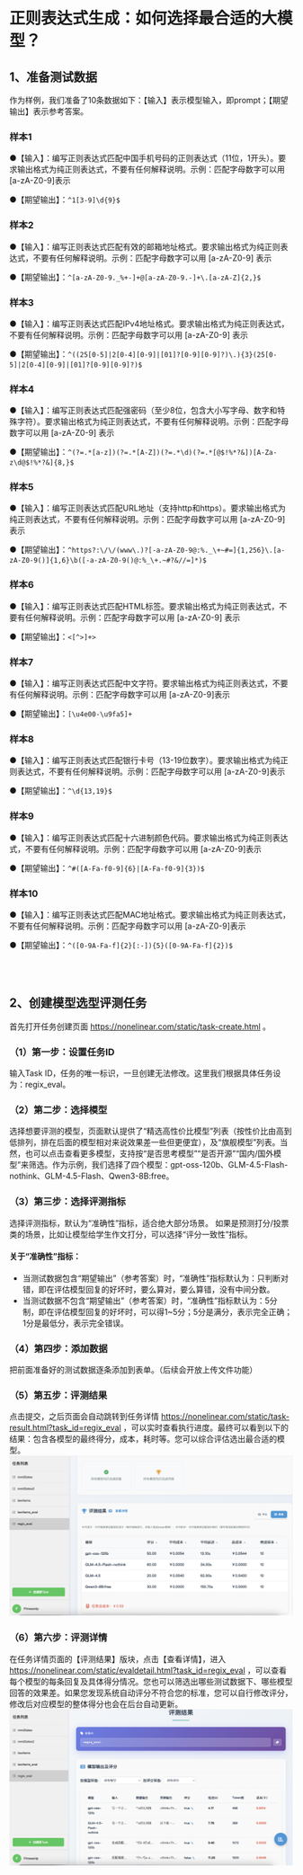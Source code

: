 # 正则表达式生成：如何选择最合适的大模型？

## 1、准备测试数据
作为样例，我们准备了10条数据如下：【输入】表示模型输入，即prompt；【期望输出】表示参考答案。

### 样本1
●【输入】：编写正则表达式匹配中国手机号码的正则表达式（11位，1开头）。要求输出格式为纯正则表达式，不要有任何解释说明。示例：匹配字母数字可以用 [a-zA-Z0-9]表示

●【期望输出】：```^1[3-9]\d{9}$```

### 样本2
●【输入】：编写正则表达式匹配有效的邮箱地址格式。要求输出格式为纯正则表达式，不要有任何解释说明。示例：匹配字母数字可以用 [a-zA-Z0-9] 表示

●【期望输出】：```^[a-zA-Z0-9._%+-]+@[a-zA-Z0-9.-]+\.[a-zA-Z]{2,}$```

### 样本3
●【输入】：编写正则表达式匹配IPv4地址格式。要求输出格式为纯正则表达式，不要有任何解释说明。示例：匹配字母数字可以用 [a-zA-Z0-9] 表示

●【期望输出】：```^((25[0-5]|2[0-4][0-9]|[01]?[0-9][0-9]?)\.){3}(25[0-5]|2[0-4][0-9]|[01]?[0-9][0-9]?)$```

### 样本4
●【输入】：编写正则表达式匹配强密码（至少8位，包含大小写字母、数字和特殊字符）。要求输出格式为纯正则表达式，不要有任何解释说明。示例：匹配字母数字可以用 [a-zA-Z0-9] 表示

●【期望输出】：```^(?=.*[a-z])(?=.*[A-Z])(?=.*\d)(?=.*[@$!%*?&])[A-Za-z\d@$!%*?&]{8,}$```

### 样本5
●【输入】：编写正则表达式匹配URL地址（支持http和https）。要求输出格式为纯正则表达式，不要有任何解释说明。示例：匹配字母数字可以用 [a-zA-Z0-9] 表示

●【期望输出】：```^https?:\/\/(www\.)?[-a-zA-Z0-9@:%._\+~#=]{1,256}\.[a-zA-Z0-9()]{1,6}\b([-a-zA-Z0-9()@:%_\+.~#?&//=]*)$```

### 样本6
●【输入】：编写正则表达式匹配HTML标签。要求输出格式为纯正则表达式，不要有任何解释说明。示例：匹配字母数字可以用 [a-zA-Z0-9] 表示

●【期望输出】：```<[^>]+>```

### 样本7
●【输入】：编写正则表达式匹配中文字符。要求输出格式为纯正则表达式，不要有任何解释说明。示例：匹配字母数字可以用 [a-zA-Z0-9]表示

●【期望输出】：```[\u4e00-\u9fa5]+```

### 样本8
●【输入】：编写正则表达式匹配银行卡号（13-19位数字）。要求输出格式为纯正则表达式，不要有任何解释说明。示例：匹配字母数字可以用 [a-zA-Z0-9]表示

●【期望输出】：```^\d{13,19}$```

### 样本9
●【输入】：编写正则表达式匹配十六进制颜色代码。要求输出格式为纯正则表达式，不要有任何解释说明。示例：匹配字母数字可以用 [a-zA-Z0-9]表示

●【期望输出】：```^#([A-Fa-f0-9]{6}|[A-Fa-f0-9]{3})$```

### 样本10
●【输入】：编写正则表达式匹配MAC地址格式。要求输出格式为纯正则表达式，不要有任何解释说明。示例：匹配字母数字可以用 [a-zA-Z0-9]表示

●【期望输出】：```^([0-9A-Fa-f]{2}[:-]){5}([0-9A-Fa-f]{2})$```


<br><br>
## 2、创建模型选型评测任务
首先打开任务创建页面 https://nonelinear.com/static/task-create.html 。 

### （1）第一步：设置任务ID
输入Task ID，任务的唯一标识，一旦创建无法修改。这里我们根据具体任务设为：regix_eval。

### （2）第二步：选择模型
选择想要评测的模型，页面默认提供了“精选高性价比模型”列表（按性价比由高到低排列，排在后面的模型相对来说效果差一些但更便宜），及“旗舰模型”列表。当然，也可以点击查看更多模型，支持按“是否思考模型”“是否开源”“国内/国外模型”来筛选。作为示例，我们选择了四个模型：gpt-oss-120b、GLM-4.5-Flash-nothink、GLM-4.5-Flash、Qwen3-8B:free。

### （3）第三步：选择评测指标
选择评测指标，默认为“准确性”指标，适合绝大部分场景。
如果是预测打分/投票类的场景，比如让模型给学生作文打分，可以选择“评分一致性”指标。
#### 关于“准确性”指标：
- 当测试数据包含“期望输出”（参考答案）时，“准确性”指标默认为：只判断对错，即在评估模型回复的好坏时，要么算对，要么算错，没有中间分数。
- 当测试数据不包含“期望输出”（参考答案）时，“准确性”指标默认为：5分制，即在评估模型回复的好坏时，可以得1~5分；5分是满分，表示完全正确；1分是最低分，表示完全错误。

### （4）第四步：添加数据
把前面准备好的测试数据逐条添加到表单。（后续会开放上传文件功能）

### （5）第五步：评测结果
点击提交，之后页面会自动跳转到任务详情 https://nonelinear.com/static/task-result.html?task_id=regix_eval ，可以实时查看执行进度。最终可以看到以下的结果：包含各模型的最终得分，成本，耗时等。您可以综合评估选出最合适的模型。
![link](img/评测结果-regex.png)

### （6）第六步：评测详情
在任务详情页面的【评测结果】版块，点击【查看详情】，进入 https://nonelinear.com/static/evaldetail.html?task_id=regix_eval ，可以查看每个模型的每条回复及具体得分情况。您也可以筛选出哪些测试数据下、哪些模型回答的效果差。如果您发现系统自动评分不符合您的标准，您可以自行修改评分，修改后对应模型的整体得分也会在后台自动更新。
![link](img/模型输出及评分详情-regex.png)




